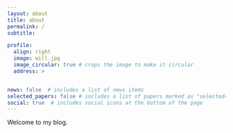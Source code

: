```yaml
---
layout: about
title: about
permalink: /
subtitle: 

profile:
  align: right
  image: will.jpg
  image_circular: true # crops the image to make it circular
  address: >


news: false  # includes a list of news items
selected_papers: false # includes a list of papers marked as "selected={true}"
social: true  # includes social icons at the bottom of the page
---
```


Welcome to my blog.       
